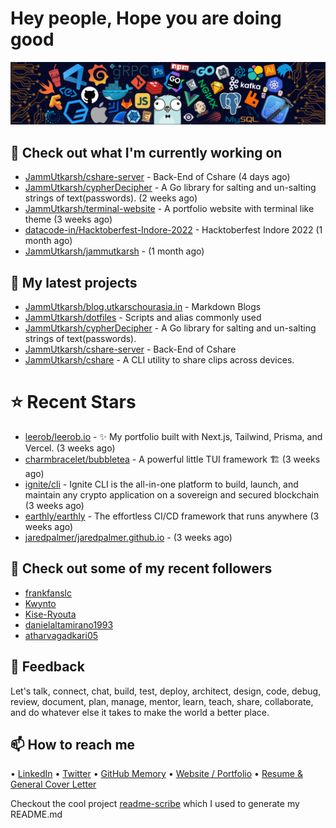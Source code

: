 # Hey people, Hope you are doing good

![Image](https://github.com/JammUtkarsh/jammutkarsh/blob/main/github-banner.png?raw=true)

## 👷 Check out what I'm currently working on

- [JammUtkarsh/cshare-server](https://github.com/JammUtkarsh/cshare-server) - Back-End of Cshare (4 days ago)
- [JammUtkarsh/cypherDecipher](https://github.com/JammUtkarsh/cypherDecipher) - A Go library for salting and un-salting strings of text(passwords). (2 weeks ago)
- [JammUtkarsh/terminal-website](https://github.com/JammUtkarsh/terminal-website) - A portfolio website with terminal like theme (3 weeks ago)
- [datacode-in/Hacktoberfest-Indore-2022](https://github.com/datacode-in/Hacktoberfest-Indore-2022) - Hacktoberfest Indore 2022 (1 month ago)
- [JammUtkarsh/jammutkarsh](https://github.com/JammUtkarsh/jammutkarsh) -  (1 month ago)

## 🌱 My latest projects

- [JammUtkarsh/blog.utkarschourasia.in](https://github.com/JammUtkarsh/blog.utkarschourasia.in) - Markdown Blogs
- [JammUtkarsh/dotfiles](https://github.com/JammUtkarsh/dotfiles) - Scripts and alias commonly used
- [JammUtkarsh/cypherDecipher](https://github.com/JammUtkarsh/cypherDecipher) - A Go library for salting and un-salting strings of text(passwords).
- [JammUtkarsh/cshare-server](https://github.com/JammUtkarsh/cshare-server) - Back-End of Cshare
- [JammUtkarsh/cshare](https://github.com/JammUtkarsh/cshare) - A CLI utility to share clips across devices.

# ⭐ Recent Stars

- [leerob/leerob.io](https://github.com/leerob/leerob.io) - ✨  My portfolio built with Next.js, Tailwind, Prisma, and Vercel. (3 weeks ago)
- [charmbracelet/bubbletea](https://github.com/charmbracelet/bubbletea) - A powerful little TUI framework 🏗 (3 weeks ago)
- [ignite/cli](https://github.com/ignite/cli) - Ignite CLI is the all-in-one platform to build, launch, and maintain any crypto application on a sovereign and secured blockchain (3 weeks ago)
- [earthly/earthly](https://github.com/earthly/earthly) - The effortless CI/CD framework that runs anywhere (3 weeks ago)
- [jaredpalmer/jaredpalmer.github.io](https://github.com/jaredpalmer/jaredpalmer.github.io) -  (3 weeks ago)

## 👯 Check out some of my recent followers

- [frankfanslc](https://github.com/frankfanslc)
- [Kwynto](https://github.com/Kwynto)
- [Kise-Ryouta](https://github.com/Kise-Ryouta)
- [danielaltamirano1993](https://github.com/danielaltamirano1993)
- [atharvagadkari05](https://github.com/atharvagadkari05)

## 💬 Feedback

Let's talk, connect, chat, build, test, deploy, architect, design, code, debug, review, document, plan, manage, mentor, learn, teach, share, collaborate, and do whatever else it takes to make the world a better place.

## 📫 How to reach me

  &bullet; [LinkedIn](https://www.linkedin.com/in/5utkarshc/)
  &bullet; [Twitter](https://twitter.com/JammUtkarsh)
  &bullet; [GitHub Memory](https://githubmemory.com/@JammUtkarsh)
  &bullet; [Website / Portfolio](https://utkarshchourasia.in/)
  &bullet; [Resume & General Cover Letter](https://drive.google.com/drive/folders/1ci7ngCK4trDgoGHongJxUamzC4hm0AqE?usp=sharing)

Checkout the cool project [readme-scribe](https://github.com/muesli/readme-scribe) which I used to generate my README.md
